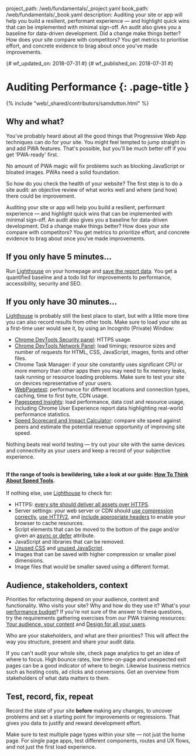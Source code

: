 project_path: /web/fundamentals/_project.yaml
book_path: /web/fundamentals/_book.yaml
description: Auditing your site or app will help you build a resilient, performant experience — and highlight quick wins that can be implemented with minimal sign-off. An audit also gives you a baseline for data-driven development. Did a change make things better? How does your site compare with competitors?  You get metrics to prioritise effort, and concrete evidence to brag about once you've made improvements.

{# wf_updated_on: 2018-07-31 #}
{# wf_published_on: 2018-07-31 #}

# Auditing Performance {: .page-title }

{% include "web/_shared/contributors/samdutton.html" %}

## Why and what?

You've probably heard about all the good things that Progressive Web App techniques can do for your site. You might feel tempted to jump straight in and add PWA features. That's possible, but you'll be much better off if you get 'PWA-ready' first.

No amount of PWA magic will fix problems such as blocking JavaScript or bloated images. PWAs need a solid foundation.

So how do you check the health of your website? The first step is to do a site audit: an objective review of what works well and where (and how) there could be improvement.

Auditing your site or app will help you build a resilient, performant experience — and highlight quick wins that can be implemented with minimal sign-off. An audit also gives you a baseline for data-driven development. Did a change make things better? How does your site compare with competitors? You get metrics to prioritize effort, and concrete evidence to brag about once you've made improvements.

## If you only have 5 minutes...

Run [Lighthouse](https://developers.google.com/web/tools/lighthouse/) on your homepage and [save the report data](https://developers.google.com/web/tools/lighthouse#gists). You get a quantified baseline and a todo list for improvements to performance, accessibility, security and SEO.

## If you only have 30 minutes...

[Lighthouse](https://developers.google.com/web/tools/lighthouse/) is probably still the best place to start, but with a little more time you can also record results from other tools. Make sure to load your site as a first-time user would see it, by using an Incognito (Private) Window:

*   [Chrome DevTools Security panel](https://developers.google.com/web/tools/chrome-devtools/security): HTTPS usage.
*   [Chrome DevTools Network Panel](https://developers.google.com/web/tools/chrome-devtools/network-performance/): load timings; resource sizes and number of requests for HTML, CSS, JavaScript, images, fonts and other files.
*   Chrome Task Manager: if your site constantly uses significant CPU or more memory than other apps then you may need to fix memory leaks, task running or resource loading problems. Make sure to test your site on devices representative of your users.
*   [WebPagetest](https://www.webpagetest.org/easy): performance for different locations and connection types, caching, time to first byte, CDN usage.
*   [Pagespeed Insights](https://developers.google.com/speed/pagespeed/insights/): load performance, data cost and resource usage, including Chrome User Experience report data highlighting real-world performance statistics.
*   [Speed Scorecard and Impact Calculator](https://www.thinkwithgoogle.com/feature/mobile/): compare site speed against peers and estimate the potential revenue opportunity of improving site speed.

Nothing beats real world testing — try out your site with the same devices and connectivity as your users and keep a record of your subjective experience.
<br><br>

<div class="note">
  <strong>If the range of tools is bewildering, take a look at our guide: <a href="https://developers.google.com/web/fundamentals/performance/speed-tools/">How To Think About Speed Tools</a>.</strong><br>
  <br>
  If nothing else, use <a href="https://developers.google.com/web/tools/lighthouse/">Lighthouse</a> to check for:<br>
  <ul>
    <li>HTTPS: <a href="https://developers.google.com/web/fundamentals/security/encrypt-in-transit/why-https">every site should deliver all assets over HTTPS</a>.</li>
    <li>Server settings: your web server or CDN should <a href="https://developers.google.com/web/fundamentals/performance/optimizing-content-efficiency/optimize-encoding-and-transfer">use compression correctly</a>, <a href="https://developers.google.com/web/fundamentals/performance/http2/">use HTTP/2</a>, and <a href="https://developers.google.com/web/fundamentals/performance/optimizing-content-efficiency/http-caching">include appropriate headers</a> to enable your browser to cache resources.</li>
    <li>Script elements that can be moved to the bottom of the page and/or given an <a href="http://peter.sh/experiments/asynchronous-and-deferred-javascript-execution-explained/">async or defer</a> attribute.</li>
    <li>JavaScript and libraries that can be removed.</li>
    <li><a href="https://umaar.com/dev-tips/121-css-coverage/">Unused CSS</a> and <a href="https://developers.google.com/web/updates/2017/04/devtools-release-notes">unused JavaScript</a>.</li>
    <li>Images that can be saved with higher compression or smaller pixel dimensions.</li>
    <li>Image files that would be smaller saved using a different format.<br>
    </li>
  </ul>
</div>

## Audience, stakeholders, context

Priorities for refactoring depend on your audience, content and functionality. Who visits your site? Why and how do they use it? What's your [performance budget](http://www.performancebudget.io/)? If you're not sure of the answer to these questions, try the requirements gathering exercises from our PWA training resources: [Your audience, your content](https://docs.google.com/presentation/d/1-UjSS-kRZgE0q77zPBkgjg2-huXF2GobzhSqwI0AdU8/edit#slide=id.g16e897f04a_0_14) and [Design for all your users](https://docs.google.com/presentation/d/14CaiTF3f-OFoWs84lXeurE95_LJIFJwC-xhMky62dAg/edit#slide=id.g16ea125a27_0_6).

Who are your stakeholders, and what are their priorities? This will affect the way you structure, present and share your audit data.

If you can't audit your whole site, check page analytics to get an idea of where to focus. High bounce rates, low time-on-page and unexpected exit pages can be a good indicator of where to begin. Likewise business metrics such as hosting costs, ad clicks and conversions. Get an overview from stakeholders of what data matters to them.

## Test, record, fix, repeat

Record the state of your site <strong>before</strong> making any changes, to uncover problems and set a starting point for improvements or regressions. That gives you data to justify and reward development effort.

Make sure to test multiple page types within your site — not just the home page. For single page apps, test different components, routes and UX flows, and not just the first load experience.
